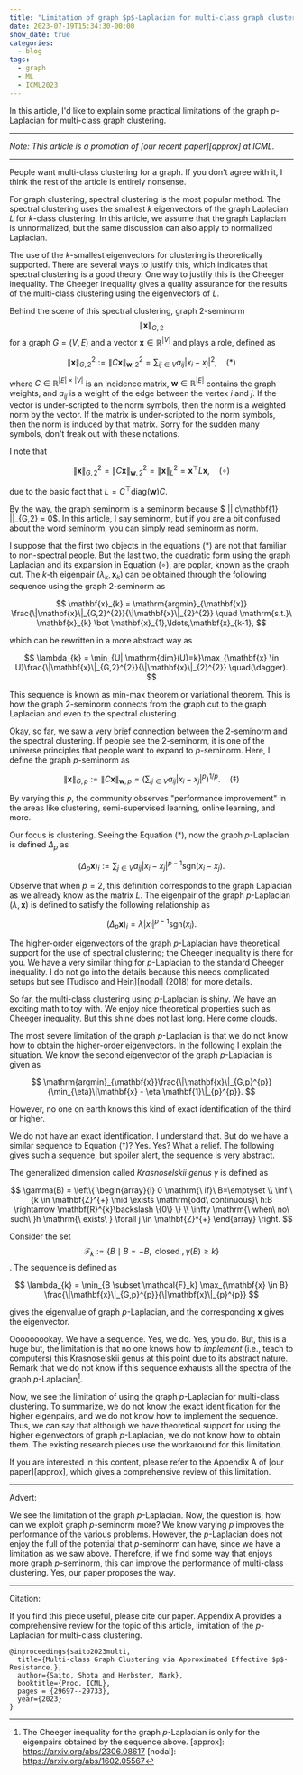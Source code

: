 ```yaml
---
title: "Limitation of graph $p$-Laplacian for multi-class graph clustering"
date: 2023-07-19T15:34:30-00:00
show_date: true
categories:
  - blog
tags:
  - graph
  - ML
  - ICML2023
---
```


In this article, I'd like to explain some practical limitations of the graph $p$-Laplacian for multi-class graph clustering.

***

_Note: This article is a promotion of [our recent paper][approx] at ICML._

***


People want multi-class clustering for a graph. 
If you don't agree with it, I think the rest of the article is entirely nonsense.

For graph clustering, spectral clustering is the most popular method.
The spectral clustering uses the smallest $k$ eigenvectors of the graph Laplacian $L$ for $k$-class clustering.
In this article, we assume that the graph Laplacian is unnormalized, but the same discussion can also apply to normalized Laplacian.


The use of the $k$-smallest eigenvectors for clustering is theoretically supported.
There are several ways to justify this, which indicates that spectral clustering is a good theory.
One way to justify this is the Cheeger inequality. 
The Cheeger inequality gives a quality assurance for the results of the multi-class clustering using the eigenvectors of $L$.

Behind the scene of this spectral clustering, graph 2-seminorm $$\|\mathbf{x}\|_{G,2}$$ for a graph 
$G=(V,E)$ and a vector $\mathbf{x} \in \mathbb{R}^{|V|}$ and plays a role, defined as

$$
\|\mathbf{x}\|_{G,2}^{2} := \|C\mathbf{x}\|_{\mathbf{w},2}^{2} = \sum_{ij\in V} a_{ij}|x_{i} - x_{j}|^{2}, \quad (*)
$$

where $C \in \mathbb{R}^{|E| \times |V|}$ is an incidence matrix, $\mathbf{w} \in \mathbb{R}^{|E|}$ contains the graph weights, and $a_{ij}$ is a weight of the edge between the vertex $i$ and $j$. 
If the vector is under-scripted to the norm symbols, then the norm is a weighted norm by the vector. 
If the matrix is under-scripted to the norm symbols, then the norm is induced by that matrix.
Sorry for the sudden many symbols, don't freak out with these notations. 

I note that

$$
\|\mathbf{x}\|_{G,2}^{2} = \|C\mathbf{x}\|_{\mathbf{w},2}^{2} = \|\mathbf{x}\|_{L}^{2} = \mathbf{x}^{\top}L\mathbf{x}, \quad (\circ)
$$

due to the basic fact that $L=C^{\top}\mathrm{diag}(\mathbf{w})C$.

By the way, the graph seminorm is a seminorm because $ || c\mathbf{1} ||_{G,2} = 0$.
In this article, I say seminorm, but if you are a bit confused about the word seminorm, you can simply read seminorm as norm.

I suppose that the first two objects in the equations (*) are not that familiar to non-spectral people. 
But the last two, the quadratic form using the graph Laplacian and its expansion in Equation $(\circ)$, are poplar, known as the graph cut.
The $k$-th eigenpair $(\lambda_{k}, \mathbf{x}_{k})$ can be obtained through the following sequence using the graph 2-seminorm as

$$
\mathbf{x}_{k} = \mathrm{argmin}_{\mathbf{x}} \frac{\|\mathbf{x}\|_{G,2}^{2}}{\|\mathbf{x}\|_{2}^{2}} \quad \mathrm{s.t.}\ \mathbf{x}_{k} \bot \mathbf{x}_{1},\ldots,\mathbf{x}_{k-1}, 
$$

which can be rewritten in a more abstract way as

$$
\lambda_{k} = \min_{U| \mathrm{dim}(U)=k}\max_{\mathbf{x} \in U}\frac{\|\mathbf{x}\|_{G,2}^{2}}{\|\mathbf{x}\|_{2}^{2}}  \quad(\dagger).
$$

This sequence is known as min-max theorem or variational theorem.
This is how the graph 2-seminorm connects from the graph cut to the graph Laplacian and even to the spectral clustering.


Okay, so far, we saw a very brief connection between the 2-seminorm and the spectral clustering.
If people see the 2-seminorm, it is one of the universe principles that people want to expand to $p$-seminorm.
Here, I define the graph $p$-seminorm as

$$
\|\mathbf{x}\|_{G,p} := \|C\mathbf{x}\|_{\mathbf{w},p} = \left(\sum_{ij \in V} a_{ij} |x_{i} - x_{j}|^{p} \right)^{1/p}. \quad (\ddagger)
$$

By varying this $p$, the community observes "performance improvement" in the areas like clustering, semi-supervised learning, online learning, and more.

Our focus is clustering. 
Seeing the Equation (*), now the graph $p$-Laplacian is defined $\Delta_{p}$ as

$$
(\Delta_{p}\mathbf{x})_{i} := \sum_{j \in V} a_{ij} |x_{i}-x_{j}|^{p-1} \mathrm{sgn}(x_{i}-x_{j}).
$$

Observe that when $p=2$, this definition corresponds to the graph Laplacian as we already know as the matrix $L$.
The eigenpair of the graph $p$-Laplacian $(\lambda, \mathbf{x})$ is defined to satisfy the following relationship as

$$
(\Delta_{p}\mathbf{x})_{i} = \lambda|x_{i}|^{p-1}\mathrm{sgn}(x_{i}).
$$

The higher-order eigenvectors of the graph $p$-Laplacian have theoretical support for the use of spectral clustering; the Cheeger inequality is there for you.
We have a very similar thing for $p$-Laplacian to the standard Cheeger inequality.
I do not go into the details because this needs complicated setups but see [Tudisco and Hein][nodal] (2018) for more details.


So far, the multi-class clustering using $p$-Laplacian is shiny.
We have an exciting math to toy with.
We enjoy nice theoretical properties such as Cheeger inequality.
But this shine does not last long. 
Here come clouds.

The most severe limitation of the graph $p$-Laplacian is that we do not know how to obtain the higher-order eigenvectors.
In the following I explain the situation.
We know the second eigenvector of the graph $p$-Laplacian is given as

$$
\mathrm{argmin}_{\mathbf{x}}\frac{\|\mathbf{x}\|_{G,p}^{p}}{\min_{\eta}\|\mathbf{x} - \eta \mathbf{1}\|_{p}^{p}}.
$$

However, no one on earth knows this kind of exact identification of the third or higher.

We do not have an exact identification. I understand that. But do we have a similar sequence to Equation $(\dagger)$?
Yes. Yes? What a relief.
The following gives such a sequence, but spoiler alert, the sequence is very abstract.

The generalized dimension called _Krasnoselskii genus_ $\gamma$ is defined as

$$
 \gamma(B) =
 \left\{
 \begin{array}{l}
 0 \mathrm{\ if}\ B=\emptyset \\
 \inf \{k \in \mathbf{Z}^{+} \mid \exists \mathrm{odd\ continuous}\ h:B \rightarrow \mathbf{R}^{k}\backslash \{0\} \} \\
 \infty \mathrm{\ when\ no\ such\ }h \mathrm{\ exists\ } \forall j \in \mathbf{Z}^{+}
 \end{array}
 \right.
$$

Consider the set $$\mathcal{F}_k:= \{ B \mid B = -B, \mathrm{\ closed\ }, \gamma(B) \geq k \}$$. 
The sequence is defined as

$$
\lambda_{k} = \min_{B \subset \mathcal{F}_k} \max_{\mathbf{x} \in B} \frac{\|\mathbf{x}\|_{G,p}^{p}}{\|\mathbf{x}\|_{p}^{p}} 
$$

gives the eigenvalue of graph $p$-Laplacian, and the corresponding $\mathbf{x}$ gives the eigenvector.

Ooooooookay. We have a sequence. Yes, we do. Yes, you do.
But, this is a huge but, the limitation is that no one knows how to _implement_ (i.e., teach to computers) this Krasnoselskii genus at this point due to its abstract nature.
Remark that we do not know if this sequence exhausts all the spectra of the graph $p$-Laplacian[^cheeger].

Now, we see the limitation of using the graph $p$-Laplacian for multi-class clustering.
To summarize, we do not know the exact identification for the higher eigenpairs, and we do not know how to implement the sequence.
Thus, we can say that although we have theoretical support for using the higher eigenvectors of graph $p$-Laplacian, we do not know how to obtain them.
The existing research pieces use the workaround for this limitation. 


If you are interested in this content, please refer to the Appendix A of [our paper][approx], which gives a comprehensive review of this limitation.

***
Advert:

We see the limitation of the graph $p$-Laplacian.
Now, the question is, how can we exploit graph $p$-seminorm more?
We know varying $p$ improves the performance of the various problems.
However, the $p$-Laplacian does not enjoy the full of the potential that $p$-seminorm can have, since we have a limitation as we saw above.
Therefore, if we find some way that enjoys more graph $p$-seminorm, this can improve the performance of multi-class clustering.
Yes, our paper proposes the way.


***
Citation:

If you find this piece useful, please cite our paper.
Appendix A provides a comprehensive review for the topic of this article, limitation of the $p$-Laplacian for multi-class clustering.

```
@inproceedings{saito2023multi,
  title={Multi-class Graph Clustering via Approximated Effective $p$-Resistance.},
  author={Saito, Shota and Herbster, Mark},
  booktitle={Proc. ICML},
  pages = {29697--29733},
  year={2023}
}
```

[^cheeger]: The Cheeger inequality for the graph $p$-Laplacian is only for the eigenpairs obtained by the sequence above.
[approx]: https://arxiv.org/abs/2306.08617
[nodal]: https://arxiv.org/abs/1602.05567